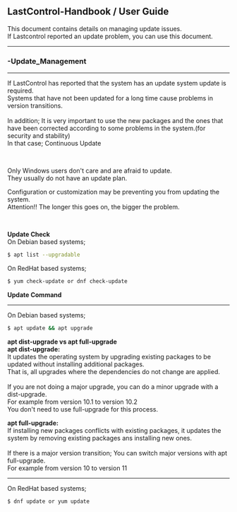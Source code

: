 ## LastControl-Handbook / User Guide
This document contains details on managing update issues.<br>
If Lastcontrol reported an update problem, you can use this document.

---
### -Update_Management
---
If LastControl has reported that the system has an update system update is required. <br>
Systems that have not been updated for a long time cause problems in version transitions. <br>
<br>
In addition; It is very important to use the new packages and the ones that have been corrected according to some problems in the system.(for security and stability) <br>
In that case; Continuous Update <br>

<br>

Only Windows users don't care and are afraid to update. <br>
They usually do not have an update plan. <br>

Configuration or customization may be preventing you from updating the system. <br>
Attention!! The longer this goes on, the bigger the problem. <br>
  
<br>
  
**Update Check** <br>
On Debian based systems; <br>
```sh
$ apt list --upgradable
```
On RedHat based systems; <br>
```sh
$ yum check-update or dnf check-update
```
**Update Command**

---

On Debian based systems; <br>
```sh
$ apt update && apt upgrade
```
**apt dist-upgrade vs apt full-upgrade** <br>
**apt dist-upgrade:** <br>
It updates the operating system by upgrading existing packages to be updated without installing additional packages. <br>
That is, all upgrades where the dependencies do not change are applied. <br>
<br>
If you are not doing a major upgrade, you can do a minor upgrade with a dist-upgrade.<br>
For example from version 10.1 to version 10.2<br>
You don't need to use full-upgrade for this process.<br>

**apt full-upgrade:** <br>
If installing new packages conflicts with existing packages, it updates the system by removing existing packages ans installing new ones.<br>
<br>
If there is a major version transition; You can switch major versions with apt full-upgrade.<br>
For example from version 10 to version 11<br>

---

On RedHat based systems; <br>
```sh
$ dnf update or yum update
```
